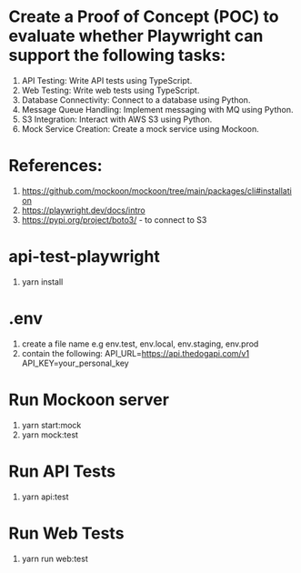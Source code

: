 # Create a Proof of Concept (POC) to evaluate whether Playwright can support the following tasks:
1. API Testing: Write API tests using TypeScript.
2. Web Testing: Write web tests using TypeScript.
3. Database Connectivity: Connect to a database using Python.
4. Message Queue Handling: Implement messaging with MQ using Python.
5. S3 Integration: Interact with AWS S3 using Python.
6. Mock Service Creation: Create a mock service using Mockoon.

# References:
1. https://github.com/mockoon/mockoon/tree/main/packages/cli#installation
2. https://playwright.dev/docs/intro
3. https://pypi.org/project/boto3/ - to connect to S3

# api-test-playwright
1. yarn install

# .env
1. create a file name e.g env.test, env.local, env.staging, env.prod
2. contain the following:
    API_URL=https://api.thedogapi.com/v1
    API_KEY=your_personal_key

# Run Mockoon server
1. yarn start:mock
2. yarn mock:test

# Run API Tests
1. yarn api:test 

# Run Web Tests
1. yarn run web:test

